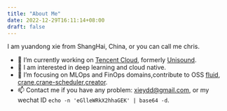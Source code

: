 ```yaml
---
title: "About Me"
date: 2022-12-29T16:11:14+08:00
draft: false
---
```


I am yuandong xie from ShangHai, China, or you can call me chris.

- 🔭 I’m currently working on [Tencent Cloud](https://cloud.tencent.com/), formerly [Unisound](https://www.unisound.com/).
- 👀 I am interested in deep learning and cloud native.
- 🌱 I’m focusing on MLOps and FinOps domains,contribute to OSS [fluid](https://github.com/fluid-cloudnative/fluid), [crane](https://github.com/gocrane/crane),[crane-scheduler](https://github.com/gocrane/crane-scheduler),[creator](https://github.com/gocrane/creator).
- 📫  Contact me if you have any problem: xieydd@gmail.com, or my wechat ID `echo -n 'eGlleWRkX2hhaGEK' | base64 -d`.
